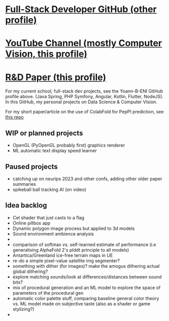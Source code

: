 # [Full-Stack Developer GitHub (other profile)](https://github.com/Yoann-B-ENI)
# [YouTube Channel (mostly Computer Vision, this profile)](https://www.youtube.com/channel/UCF7LydIrqAgz4yRLbXo3Ojg)
# [R&D Paper (this profile)](https://github.com/yoann-ba/ColabFold_PepPI_files)

For my current school, full-stack dev projects, see the Yoann-B-ENI GitHub profile above. (Java Spring, PHP Symfony, Angular, Kotlin, Flutter, NodeJS). 
In this GitHub, my personal projects on Data Science & Computer Vision. 

For my short paper/article on the use of ColabFold for PepPI prediction, see [this repo](https://github.com/yoann-ba/ColabFold_PepPI_files)

## WIP or planned projects
- OpenGL (PyOpenGL probably first) graphics renderer
- ML automatic text display speed learner

## Paused projects
- catching up on neurips 2023 and other confs, adding other older paper summaries
- spikeball ball tracking AI (on video)

## Idea backlog
- Cel shader that just casts to a flag
- Online pillbox app
- Dynamic polygon image process but applied to 3d models
- Sound environment ambience analysis
- 
- comparison of softmax vs. self-learned estimate of performance (i.e generalising AlphaFold 2's plddt principle to all models)
- Antartica/Greenland ice-free terrain maps in UE
- re-do a simple pixel-value satellite img segmenter?
- something with dither (for images)? make the amogus dithering actual global dithering?
- explore matching sounds/look at differences/distances between sound bits?
- mix of procedural generation and an ML model to explore the space of parameters of the procedural gen
- automatic color palette stuff, comparing baseline general color theory vs. ML model made on subjective taste (also as a shader or game stylizing?)
- 


